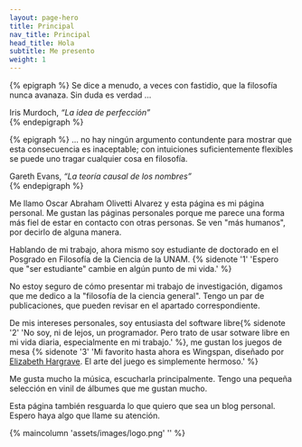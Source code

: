 ```yaml
---
layout: page-hero
title: Principal
nav_title: Principal
head_title: Hola
subtitle: Me presento
weight: 1
---
```



{% epigraph %}
Se dice a menudo, a veces con fastidio, que la filosofía nunca avanaza. Sin duda es verdad $\ldots$

<footer>Iris Murdoch, <cite>“La idea de perfección”</cite></footer>
{% endepigraph %}

{% epigraph %}
$\ldots$ no hay ningún argumento contundente para mostrar que esta consecuencia es inaceptable; con intuiciones suficientemente flexibles se puede uno tragar cualquier cosa en filosofía.

<footer>Gareth Evans, <cite>“La teoría causal de los nombres”</cite></footer>
{% endepigraph %}



Me llamo Oscar Abraham Olivetti Alvarez y esta página es mi página personal.
Me gustan las páginas personales porque me parece una forma más fiel de estar en contacto con otras personas.
Se ven "más humanos", por decirlo de alguna manera.

Hablando de mi trabajo, ahora mismo soy estudiante de doctorado en el Posgrado en Filosofía de la Ciencia de la UNAM. {% sidenote '1' 'Espero que "ser estudiante" cambie en algún punto de mi vida.' %}

No estoy seguro de cómo presentar mi trabajo de investigación, digamos que me dedico a la "filosofía de la ciencia general". Tengo un par de publicaciones, que pueden revisar en el apartado correspondiente. 

De mis intereses personales, soy entusiasta del software libre{% sidenote '2' 'No soy, ni de lejos, un programador. Pero trato de usar sotware libre en mi vida diaria, especialmente en mi trabajo.' %}, me gustan los juegos de mesa {% sidenote '3'  'Mi favorito hasta ahora es Wingspan, diseñado por [Elizabeth Hargrave](https://www.elizhargrave.com/games/wingspan). El arte del juego es simplemente hermoso.' %}

Me gusta mucho la música, escucharla principalmente. Tengo una pequeña selección en vinil de álbumes que me gustan mucho.

Esta página también resguarda lo que quiero que sea un blog personal. Espero haya algo que llame su atención.

{% maincolumn 'assets/images/logo.png' '' %}
